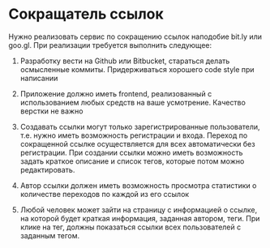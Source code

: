 # Сокращатель ссылок
Нужно реализовать сервис по сокращению ссылок наподобие bit.ly или goo.gl. При реализации требуется выполнить следующее:

1.    Разработку вести на Github или Bitbucket, стараться делать осмысленные коммиты. Придерживаться хорошего code style при написании

2.    Приложение должно иметь frontend, реализованный с использованием любых средств на ваше усмотрение. Качество верстки не важно

3.    Создавать ссылки могут только зарегистрированные пользователи, т.е. нужно иметь возможность регистрации и входа. Переход по сокращенной ссылке осуществляется для всех автоматически без регистрации. При создании ссылки можно иметь возможность задать краткое описание и список тегов, которые потом можно редактировать.

4.    Автор ссылки должен иметь возможность просмотра статистики о количестве переходов по каждой из его ссылок

5.    Любой человек может зайти на страницу с информацией о ссылке, на которой будет краткая информация, заданная автором, теги. При клике на тег, должны показаться ссылки всех пользователей с заданным тегом.
